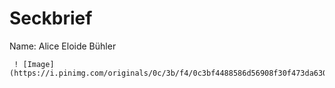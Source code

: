 # Seckbrief
Name: Alice Eloide Bühler
```
 ! [Image] (https://i.pinimg.com/originals/0c/3b/f4/0c3bf4488586d56908f30f473da63008.jpg)
 ```